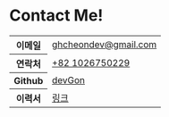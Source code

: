 # Contact Me!

<table>
    <tr>
        <th>이메일</th>
        <td>
            <a href="mailto:ghcheondev@gmail.com">
                ghcheondev@gmail.com
            </a>
        </td>
    </tr>
    <tr>
        <th>연락처</th>
        <td>
            <a href="tel:01026750229">
                +82 1026750229
            </a>
        </td>
    </tr>
    <tr>
        <th>Github</th>
        <td>
            <a href="https://github.com/iDevGon">
                devGon
            </a>
        </td>
    </tr>
    <tr>
        <th>이력서</th>
        <td>
            <a href="/resume">
                링크
            </a>
        </td>
    </tr>
</table>
